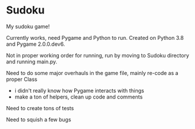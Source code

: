 # Sudoku
My sudoku game!

Currently works, need Pygame and Python to run.
Created on Python 3.8 and Pygame 2.0.0.dev6.

Not in proper working order for running, run by moving to Sudoku directory and running main.py.

Need to do some major overhauls in the game file, mainly re-code as a proper Class
  - i didn't really know how Pygame interacts with things
  - make a ton of helpers, clean up code and comments
  
Need to create tons of tests

Need to squish a few bugs
